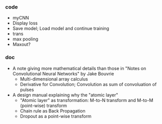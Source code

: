 ### code
* myCNN
 * Display loss 
 * Save model; Load model and continue training
* trans 
 * max pooling
* Maxout?

### doc
* A note giving more mathematical details than those in "Notes on Convolutional Neural Networks" by Jake Bouvrie
  * Multi-dimensional array calculus
  * Derivative for Convolution; Convolution as sum of convoluation of pulses
* A design manual explaining why the "atomic layer"
  * "Atomic layer" as transformation: M-to-N transform and M-to-M (point-wise) transform
  * Chain rule as Back Propagation
  * Dropout as a point-wise transform

